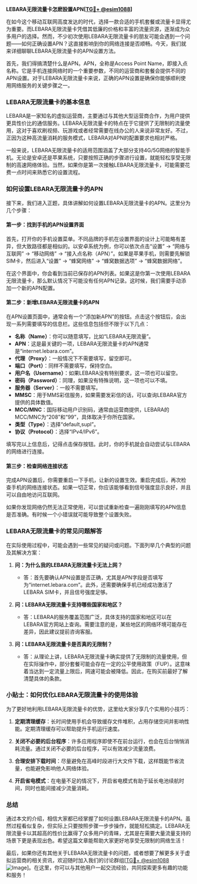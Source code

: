 **LEBARA无限流量卡怎麽設置APN[[TG💪+ @esim1088](https://t.me/s/esim1088)]**

在如今这个移动互联网高度发达的时代，选择一款合适的手机套餐或流量卡显得尤为重要。而LEBARA无限流量卡凭借其低廉的价格和丰富的流量资源，逐渐成为众多用户的选择。然而，不少初次使用LEBARA无限流量卡的朋友可能会遇到一个问题——如何正确设置APN？这直接影响到你的网络连接是否顺畅。今天，我们就来详细聊聊LEBARA无限流量卡的APN设置方法。

首先，我们得搞清楚什么是APN。APN，全称是Access Point Name，即接入点名称。它是手机连接网络时的一个重要参数，不同的运营商和套餐会提供不同的APN设置。对于LEBARA无限流量卡来说，正确的APN设置是确保你能够顺利使用网络服务的关键步骤之一。

### **LEBARA无限流量卡的基本信息**

LEBARA是一家知名的虚拟运营商，主要通过与其他大型运营商合作，为用户提供更具性价比的通信服务。LEBARA无限流量卡的特点在于它提供了无限制的流量使用，这对于喜欢刷视频、玩游戏或者经常需要在线办公的人来说非常友好。不过，正因为这种高流量消耗的服务模式，LEBARA对APN的配置要求也相对严格。

一般来说，LEBARA无限流量卡的适用范围涵盖了大部分支持4G/5G网络的智能手机。无论是安卓还是苹果系统，只要按照正确的步骤进行设置，就能轻松享受无限制的高速网络体验。当然，如果你是第一次接触LEBARA无限流量卡，可能需要花费一点时间来熟悉它的设置流程。

### **如何设置LEBARA无限流量卡的APN**

接下来，我们进入正题，具体讲解如何设置LEBARA无限流量卡的APN。这里分为几个步骤：

#### **第一步：找到手机的APN设置界面**

首先，打开你的手机设置菜单。不同品牌的手机在设置界面的设计上可能略有差异，但大致路径都是相似的。以安卓系统为例，你可以依次点击“设置” -> “网络与互联网” -> “移动网络” -> “接入点名称（APN）”。如果是苹果手机，则需要先解锁SIM卡，然后进入“设置” -> “蜂窝网络” -> “蜂窝数据选项” -> “蜂窝数据网络”。

在这个界面中，你会看到当前已保存的APN列表。如果这是你第一次使用LEBARA无限流量卡，那么默认情况下可能没有任何APN记录。这时候，我们需要手动添加一个新的APN配置。

#### **第二步：新增LEBARA无限流量卡的APN**

在APN设置页面中，通常会有一个“添加新APN”的按钮。点击这个按钮后，会出现一系列需要填写的信息栏。这些信息包括但不限于以下几点：

- **名称（Name）**：你可以随意填写，比如“LEBARA无限流量”。
- **APN**：这是最关键的一项，LEBARA无限流量卡的APN通常是“internet.lebara.com”。
- **代理（Proxy）**：一般情况下不需要填写，留空即可。
- **端口（Port）**：同样不需要填写，保持空白。
- **用户名（Username）**：如果LEBARA没有特别要求，这一项也可以留空。
- **密码（Password）**：同理，如果没有特殊说明，这一项也可以不填。
- **服务器（Server）**：一般不需要填写。
- **MMSC**：用于MMS彩信服务，如果需要发彩信的话，可以查询LEBARA官方提供的具体数值。
- **MCC/MNC**：国际移动用户识别码，通常由运营商提供，LEBARA的MCC/MNC为“208”和“99”，具体取决于你所在国家。
- **类型（Type）**：选择“default,supl”。
- **协议（Protocol）**：选择“IPv4/IPv6”。

填写完以上信息后，记得点击保存按钮。此时，你的手机就会自动尝试与LEBARA的网络进行连接。

#### **第三步：检查网络连接状态**

完成APN设置后，你需要重启一下手机，让新的设置生效。重启完成后，再次检查手机的网络连接状态。如果一切正常，你应该能够看到信号强度显示良好，并且可以自由地访问互联网。

如果你发现网络仍然无法正常使用，可以尝试重新检查一遍刚刚填写的APN信息是否准确。有时候一个小错误就可能导致整个设置失败。

### **LEBARA无限流量卡的常见问题解答**

在实际使用过程中，可能会遇到一些常见的疑问或问题。下面列举几个典型的问题及其解决方案：

1. **问：为什么我的LEBARA无限流量卡无法上网？**
   - 答：首先要确认APN设置是否正确，尤其是APN字段是否填写为“internet.lebara.com”。此外，还需要确保手机已经成功激活了LEBARA SIM卡，并且信号强度足够。

2. **问：LEBARA无限流量卡支持哪些国家和地区？**
   - 答：LEBARA的服务覆盖范围广泛，具体支持的国家和地区可以在LEBARA官方网站上查询。需要注意的是，某些地区的网络环境可能存在差异，因此建议提前咨询客服。

3. **问：LEBARA无限流量卡是否真的无限制？**
   - 答：从理论上讲，LEBARA无限流量卡确实提供了无限制的流量使用，但在实际操作中，部分套餐可能会存在一定的公平使用政策（FUP）。这意味着当达到一定流量上限后，网速可能会被降低。因此，在购买前最好了解清楚具体的条款。

### **小贴士：如何优化LEBARA无限流量卡的使用体验**

为了更好地利用LEBARA无限流量卡的优势，这里给大家分享几个实用的小技巧：

1. **定期清理缓存**：长时间使用手机会导致缓存文件堆积，占用存储空间并影响性能。定期清理缓存可以帮助提升手机运行速度。
   
2. **关闭不必要的后台程序**：许多应用程序即使不在前台运行，也会在后台悄悄消耗流量。通过关闭不必要的后台程序，可以有效减少流量浪费。

3. **合理安排下载时间**：尽量避免在高峰时段进行大文件下载，这样既能节省流量，也能避免影响他人网络体验。

4. **开启省电模式**：在电量不足的情况下，开启省电模式有助于延长电池续航时间，同时也能间接减少流量消耗。

### **总结**

通过本文的介绍，相信大家都已经掌握了如何设置LEBARA无限流量卡的APN。虽然过程看似复杂，但实际上只要按照步骤一步步操作，就能轻松搞定。LEBARA无限流量卡以其超高的性价比赢得了众多用户的青睐，尤其是在需要大量流量支持的场景下更是表现出色。希望这篇文章能帮助大家更好地享受无限制的网络生活！

最后，如果你还有其他关于LEBARA无限流量卡的问题，或者想要了解更多关于虚拟运营商的相关资讯，欢迎随时加入我们的讨论群组[[TG💪+ @esim1088](https://t.me/s/esim1088) ![Image](https://i.postimg.cc/4NQfJmqS/Snipaste-2025-05-13-00-14-12.png)]。在这里，你可以与其他用户一起交流经验，共同探索更多有趣的功能和服务！